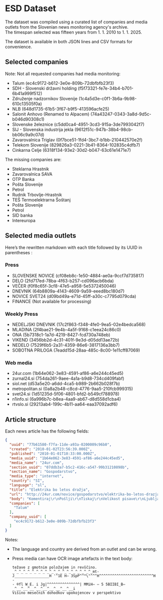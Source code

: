 # ESD Dataset

The dataset was compiled using a curated list of companies and media outlets from the Slovenian news monitoring agency's archive.  
The timespan selected was fifteen years from 1. 1. 2010 to 1. 1. 2025.

The dataset is available in both JSON lines and CSV formats for convenience.

## Selected companies

Note: Not all requested companies had media monitoring:

- Talum (ec4c9172-b612-3e0e-809b-72dbfbfb23f3)
- SDH - Slovenski državni holding (f5f73321-fe7e-34b4-b701-6b41a999f512)
- Združenje nadzornikov Slovenije (1c4a5d3e-c0f1-3b6a-9b98-610c13505f0a)
- NLB (648d1735-61b5-3f67-b9f5-413596acfe25)
- Salonit Anhovo (Renamed to Alpacem) (74a43247-0343-3a8d-9d5c-b046d90308c1)
- Slovenske železnice (c5dd0ca4-4951-3cd3-915a-3de7993042f7)
- SIJ - Slovenska industrija jekla (9612f51c-947b-38b4-98cb-bb06c9a9c07d)
- Zavarovalnica Triglav (0f7bce51-1fd4-3bc7-b1bb-210442570e2f)
- Telekom Slovenije (829826a3-0221-3b41-8364-102835c4dfb7)
- Cinkarna Celje (6318f134-93e2-30d2-b047-63c61e1471e7)

The missing companies are:

- Steklarna Hrastnik
- Zavarovalnica SAVA
- OTP Banka
- Pošta Slovenije
- Petrol
- Rudnik Trbovlje-Hrastnik
- TEŠ Termoelektrarna Šoštanj
- Pošta Slovenije
- Petrol
- SID banka
- Intereuropa

## Selected media outlets

Here’s the rewritten markdown with each title followed by its UUID in parentheses :

### Press

- SLOVENSKE NOVICE (cf08eb8c-1e50-4884-ae0a-9ccf7d735817)
- DELO (2fd717ed-78ba-4f63-b257-cd096acb6bda)
- VEČER (f0f8c65f-3cf8-47e5-a958-5e5372450046)
- DNEVNIK (64b8809a-4143-4609-9a59-eeed8bc180d7)
- NOVICE SVET24 (d09bd49a-e71d-45ff-a30c-c7795d079cda)
- FINANCE (Not available for processing)

### Weekly Press

- NEDELJSKI DNEVNIK (17c2f863-f348-4fe0-9ea5-02e4bedca568)
- MLADINA (2f4bae21-9e4b-4a5f-9168-c1eea24c86c0)
- ONA (5b7318c1-1a7d-4219-8427-fcd730a748eb)
- VIKEND (3456bb2d-4c31-401f-9e3d-d05dd13ae72b)
- NEDELO (7529f6b5-2a31-4359-86e6-3817136a3bb7)
- SOBOTNA PRILOGA (7eadd15d-28aa-485c-8c00-1e11cff87069)

### Web media

- 24ur.com (1b64e062-3e83-4591-af86-a6e244c45ed5)
- zurnal24.si (754da261-9aee-4a1a-b9d8-734cd409fabf)
- siol.net (d53a5e20-a6dd-4ca5-b989-2b662b028f7b)
- metropolitan.si (0a8a2b48-c8cd-4776-9aa5-210fcb999315)
- svet24.si (1d51235d-5f06-4801-bfd2-b549cf788978)
- n1info.si (6a996b7c-b8ea-4aa9-ab67-d8d558d1cba4)
- rtvslo.si (29213ab4-199c-4b11-aa64-eaa37092adf6)

## Article structure

Each news article has the following fields:

```json
{
  "uuid": "77b61580-f7fa-11de-a93a-0200009c96b0",
  "created": "2010-01-02T23:56:39.000Z",
  "published": "2010-01-01T10:33:00.000Z",
  "media_uuid": "1b64e062-3e83-4591-af86-a6e244c45ed5",
  "media_name": "24ur.com",
  "section_uuid": "07ddb3a7-b5c2-416c-a547-99b31210898b",
  "section_name": "Gospodarstvo",
  "media_type": "internet",
  "country": "SI",
  "language": "sl",
  "title": "Elektrika bo letos dražja",
  "url": "http://24ur.com/novice/gospodarstvo/elektrika-bo-letos-drazja.html",
  "body": "Komentiraj\r\nPošlji\r\nTiskaj\r\nVelikost pisave\r\nLjubljana, 01.01.2010, 11:33 | STA / M.R.\r\n\r\nVlada je na novo določila prispevka za obnovljive vire energije in za zagotavljanje zanesljive oskrbe z uporabo domačih virov energije, to pa prinaša tudi podražitev električne energije...",
  "companies": [
    "Talum"
  ],
  "company_uuid": [
    "ec4c9172-b612-3e0e-809b-72dbfbfb23f3"
  ]
}
```

Notes:

- The language and country are derived from an outlet and can be wrong.
- Press media can have OCR image artefacts in the text body:

  ```
  težave z gmotnim položajem in revščino. _^_^_^_^_^_^_^_^_^_^_^_^_^_^_^_^_^_^_mt- 
  J________________H '^1E H— 3SpP^^™\"^^^H^^^^^^^^^^^^^^^^^^^^^^^^^H - 
  - ®fl W_E. i Jg|^^^^^^^^^^^^^^^| MMiH— — 5 5BIIBI_B—_^__^__^__^__^__^__^__^__^__i 
  Višino mesečnih dohodkov upokojencev v perspektivo
  ```